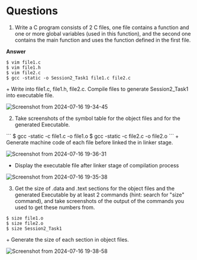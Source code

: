 # Questions
1. Write a C program consists of 2 C files, one file contains a function and one or more global variables
   (used in this function), and the second one contains the main function and uses the function defined in
   the first file.

**Answer** 
<Commands>
```
$ vim file1.c
$ vim file1.h
$ vim file2.c
$ gcc -static -o Session2_Task1 file1.c file2.c
```
<Description>
+ Write into file1.c, file1.h, file2.c. Compile files to generate Session2_Task1 into executable file.
    
![Screenshot from 2024-07-16 19-34-45](https://github.com/user-attachments/assets/2ef68618-cc9e-436e-86c1-dc881dab6c38)

2. Take screenshots of the symbol table for the object files and for the generated Executable.
<Commands>
```
$ gcc -static -c file1.c -o file1.o
$ gcc -static -c file2.c -o file2.o
```

<Description>
+ Generate machine code of each file before linked the in linker stage.

![Screenshot from 2024-07-16 19-36-31](https://github.com/user-attachments/assets/13e50562-874d-4e28-bd85-bcf2c7f71431)

+ Display the executable file after linker stage of compilation process

![Screenshot from 2024-07-16 19-35-38](https://github.com/user-attachments/assets/8261a0c9-2b26-432a-b9f2-164fb13bc110)


3. Get the size of .data and .text sections for the object files and the generated Executable by at least 2
   commands (hint: search for "size" command), and take screenshots of the output of the commands you used
   to get these numbers from.

```
$ size file1.o
$ size file2.o
$ size Session2_Task1
```

<Description>
+ Generate the size of each section in object files.

![Screenshot from 2024-07-16 19-38-58](https://github.com/user-attachments/assets/530643d8-5128-4bf8-ac07-322d7dbfc843)
